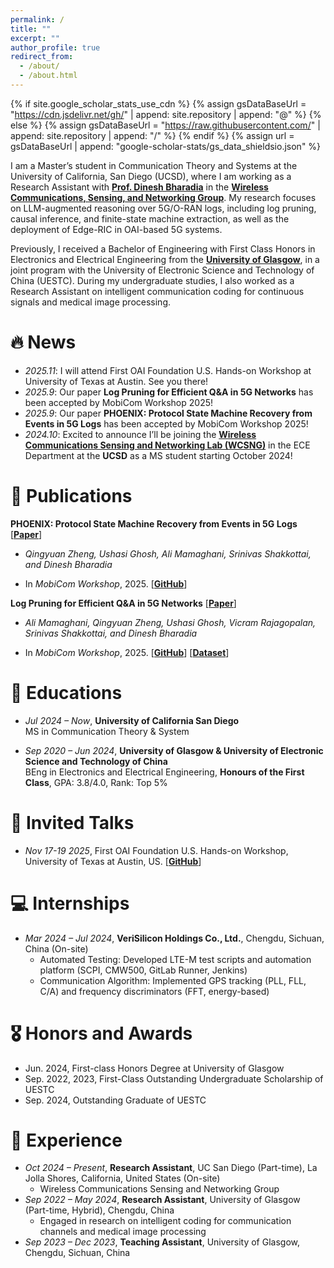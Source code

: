 ```yaml
---
permalink: /
title: ""
excerpt: ""
author_profile: true
redirect_from: 
  - /about/
  - /about.html
---
```


{% if site.google_scholar_stats_use_cdn %}
{% assign gsDataBaseUrl = "https://cdn.jsdelivr.net/gh/" | append: site.repository | append: "@" %}
{% else %}
{% assign gsDataBaseUrl = "https://raw.githubusercontent.com/" | append: site.repository | append: "/" %}
{% endif %}
{% assign url = gsDataBaseUrl | append: "google-scholar-stats/gs_data_shieldsio.json" %}

<span class='anchor' id='about-me'></span>

I am a Master’s student in Communication Theory and Systems at the University of California, San Diego (UCSD), where I am working as a Research Assistant with **[Prof. Dinesh Bharadia](https://dineshb-ucsd.github.io/)** in the **[Wireless Communications, Sensing, and Networking Group](https://wcsng.ucsd.edu/)**. My research focuses on LLM-augmented reasoning over 5G/O-RAN logs, including log pruning, causal inference, and finite-state machine extraction, as well as the deployment of Edge-RIC in OAI-based 5G systems.

Previously, I received a Bachelor of Engineering with First Class Honors in Electronics and Electrical Engineering from the **[University of Glasgow](https://www.gla.ac.uk/)**, in a joint program with the University of Electronic Science and Technology of China (UESTC). During my undergraduate studies, I also worked as a Research Assistant on intelligent communication coding for continuous signals and medical image processing.

# 🔥 News
- *2025.11*: I will attend First OAI Foundation U.S. Hands-on Workshop at University of Texas at Austin. See you there!
- *2025.9*: Our paper **Log Pruning for Efficient Q&A in 5G Networks** has been accepted by MobiCom Workshop 2025!  
- *2025.9*: Our paper **PHOENIX: Protocol State Machine Recovery from Events in 5G Logs** has been accepted by MobiCom Workshop 2025!  
- *2024.10*: Excited to announce I’ll be joining the **[Wireless Communications Sensing and Networking Lab (WCSNG)](https://wcsng.ucsd.edu/)** in the ECE Department at the **UCSD** as a MS student starting October 2024!   

# 📝 Publications 

**PHOENIX: Protocol State Machine Recovery from Events in 5G Logs** [[**Paper**](docs/PHOENIX_S3__Camera_Ready_.pdf)]  

  - *Qingyuan Zheng, Ushasi Ghosh, Ali Mamaghani, Srinivas Shakkottai, and Dinesh Bharadia*  
  
  - In *MobiCom Workshop*, 2025. [[**GitHub**](https://github.com/ucsdwcsng/PHOENIX)]

**Log Pruning for Efficient Q&A in 5G Networks** [[**Paper**](docs/PHOENIX_S3__Camera_Ready_.pdf)]

  - *Ali Mamaghani, Qingyuan Zheng, Ushasi Ghosh, Vicram Rajagopalan, Srinivas Shakkottai, and Dinesh Bharadia*  
  
  - In *MobiCom Workshop*, 2025. [[**GitHub**](https://github.com/qiz066/phoenix)] [[**Dataset**](https://github.com/qiz066/phoenix)]


<!-- <div class='paper-box'><div class='paper-box-image'><div><div class="badge">MobiCom Workshop 2025</div><img src='images/PHOENIX.png' alt="phoenix" width="100%"></div></div>
<div class='paper-box-text' markdown="1">

[**PHOENIX: Protocol State Machine Recovery from Events in 5G Logs**](#)  

*Qingyuan Zheng, Ushasi Ghosh, Ali Mamaghani, Srinivas Shakkottai, and Dinesh Bharadia*  

In *MobiCom Workshop*, 2025. [**Paper**](docs/PHOENIX_S3__Camera_Ready_.pdf) [**GitHub**](https://github.com/ucsdwcsng/PHOENIX)  

</div>
</div>

<div class='paper-box'><div class='paper-box-image'><div><div class="badge">MobiCom Workshop 2025</div><img src='images/500x300.png' alt="logpruning" width="100%"></div></div>
<div class='paper-box-text' markdown="1">

[**Log Pruning for Efficient Q&A in 5G Networks**](#)  

*Ali Mamaghani, Qingyuan Zheng, Ushasi Ghosh, Vicram Rajagopalan, Srinivas Shakkottai, and Dinesh Bharadia*  

In *MobiCom Workshop*, 2025. [**Paper**](docs/PHOENIX_S3__Camera_Ready_.pdf) [**GitHub**](https://github.com/qiz066/phoenix) [**Dataset**](https://github.com/qiz066/phoenix)

</div>
</div> -->

<!-- <div class='paper-box'><div class='paper-box-image'><div><div class="badge">CVPR 2016</div><img src='images/500x300.png' alt="sym" width="100%"></div></div>
<div class='paper-box-text' markdown="1">

[Deep Residual Learning for Image Recognition](https://openaccess.thecvf.com/content_cvpr_2016/papers/He_Deep_Residual_Learning_CVPR_2016_paper.pdf)

**Kaiming He**, Xiangyu Zhang, Shaoqing Ren, Jian Sun

[**Project**](https://scholar.google.com/citations?view_op=view_citation&hl=zh-CN&user=DhtAFkwAAAAJ&citation_for_view=DhtAFkwAAAAJ:ALROH1vI_8AC) <strong><span class='show_paper_citations' data='DhtAFkwAAAAJ:ALROH1vI_8AC'></span></strong>
- Lorem ipsum dolor sit amet, consectetur adipiscing elit. Vivamus ornare aliquet ipsum, ac tempus justo dapibus sit amet. 
</div>
</div>

- [Lorem ipsum dolor sit amet, consectetur adipiscing elit. Vivamus ornare aliquet ipsum, ac tempus justo dapibus sit amet](https://github.com), A, B, C, **CVPR 2020** -->


# 📖 Educations
- *Jul 2024 – Now*, **University of California San Diego**  
  MS in Communication Theory & System

- *Sep 2020 – Jun 2024*, **University of Glasgow & University of Electronic Science and Technology of China**  
  BEng in Electronics and Electrical Engineering, **Honours of the First Class**, GPA: 3.8/4.0, Rank: Top 5%


# 💬 Invited Talks
- *Nov 17-19 2025*, First OAI Foundation U.S. Hands-on Workshop, University of Texas at Austin, US. [[**GitHub**](https://github.com/ucsdwcsng/EdgeRIC-5G-OAI)] 


# 💻 Internships
- *Mar 2024 – Jul 2024*, **VeriSilicon Holdings Co., Ltd.**, Chengdu, Sichuan, China (On-site)  
  - Automated Testing: Developed LTE-M test scripts and automation platform (SCPI, CMW500, GitLab Runner, Jenkins)  
  - Communication Algorithm: Implemented GPS tracking (PLL, FLL, C/A) and frequency discriminators (FFT, energy-based)

# 🎖 Honors and Awards

- Jun. 2024, First-class Honors Degree at University of Glasgow
- Sep. 2022, 2023, First-Class Outstanding Undergraduate Scholarship of UESTC
- Sep. 2024, Outstanding Graduate of UESTC

<!-- - *2021.10* Lorem ipsum dolor sit amet, consectetur adipiscing elit. Vivamus ornare aliquet ipsum, ac tempus justo dapibus sit amet. 
- *2021.09* Lorem ipsum dolor sit amet, consectetur adipiscing elit. Vivamus ornare aliquet ipsum, ac tempus justo dapibus sit amet.  -->
 
# 💼 Experience

- *Oct 2024 – Present*, **Research Assistant**, UC San Diego (Part-time), La Jolla Shores, California, United States (On-site)  
  - Wireless Communications Sensing and Networking Group
- *Sep 2022 – May 2024*, **Research Assistant**, University of Glasgow (Part-time, Hybrid), Chengdu, China  
  - Engaged in research on intelligent coding for communication channels and medical image processing
- *Sep 2023 – Dec 2023*, **Teaching Assistant**, University of Glasgow, Chengdu, Sichuan, China


